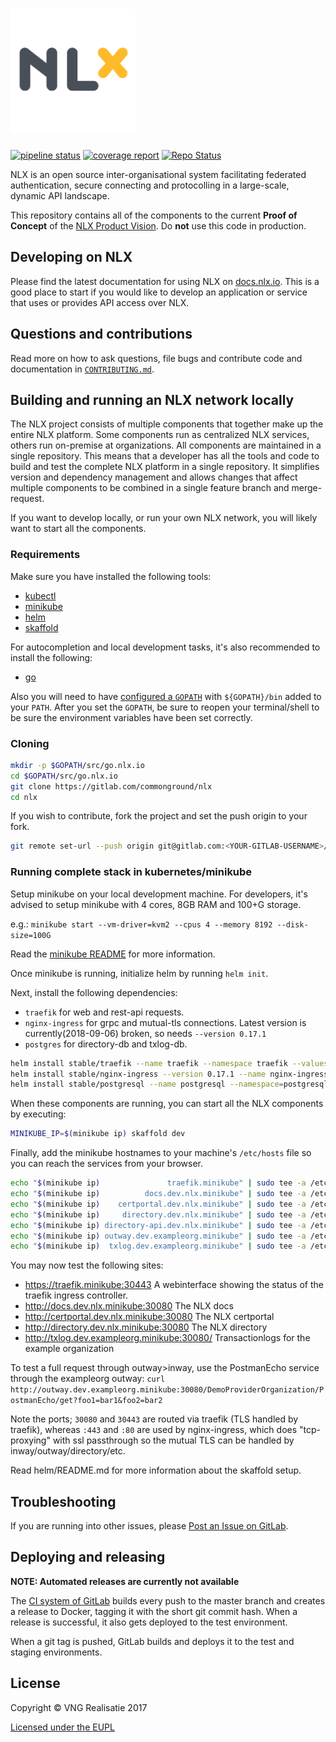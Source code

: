 <h1><img alt="NLX" src="logo.png" width="200"></h1>

[![pipeline status](https://gitlab.com/commonground/nlx/badges/master/pipeline.svg)](https://gitlab.com/commonground/nlx/commits/master)  [![coverage report](https://gitlab.com/commonground/nlx/badges/master/coverage.svg)](https://gitlab.com/commonground/nlx/commits/master)  [![Repo Status](https://img.shields.io/badge/status-proof%20of%20concept-lightgrey.svg?longCache=true)](https://docs.nlx.io/introduction/product-vision/)

NLX is an open source inter-organisational system facilitating federated authentication, secure connecting and protocolling in a large-scale, dynamic API landscape.

This repository contains all of the components to the current **Proof of Concept** of the [NLX Product Vision](https://docs.nlx.io/introduction/product-vision/). Do **not** use this code in production.

## Developing on NLX

Please find the latest documentation for using NLX on [docs.nlx.io](https://docs.nlx.io). This is a good place to start if you would like to develop an application or service that uses or provides API access over NLX.

## Questions and contributions

Read more on how to ask questions, file bugs and contribute code and documentation in [`CONTRIBUTING.md`](CONTRIBUTING.md).

## Building and running an NLX network locally

The NLX project consists of multiple components that together make up the entire NLX platform. Some components run as centralized NLX services, others run on-premise at organizations. All components are maintained in a single repository. This means that a developer has all the tools and code to build and test the complete NLX platform in a single repository. It simplifies version and dependency management and allows changes that affect multiple components to be combined in a single feature branch and merge-request.

If you want to develop locally, or run your own NLX network, you will likely want to start all the components.

### Requirements

Make sure you have installed the following tools:

- [kubectl](https://kubernetes.io/docs/tasks/tools/install-kubectl/)
- [minikube](https://kubernetes.io/docs/tasks/tools/install-minikube/)
- [helm](https://docs.helm.sh/using_helm/)
- [skaffold](https://github.com/GoogleContainerTools/skaffold#installation)

For autocompletion and local development tasks, it's also recommended to install the following:

- [go](https://golang.org/doc/install)

Also you will need to have [configured a `GOPATH`](https://github.com/golang/go/wiki/SettingGOPATH) with `${GOPATH}/bin` added to your `PATH`.
After you set the `GOPATH`, be sure to reopen your terminal/shell to be sure the environment variables have been set correctly.

### Cloning

```bash
mkdir -p $GOPATH/src/go.nlx.io
cd $GOPATH/src/go.nlx.io
git clone https://gitlab.com/commonground/nlx
cd nlx
```

If you wish to contribute, fork the project and set the push origin to your fork.

```bash
git remote set-url --push origin git@gitlab.com:<YOUR-GITLAB-USERNAME>/nlx.git
```

### Running complete stack in kubernetes/minikube

Setup minikube on your local development machine. For developers, it's advised to setup minikube with 4 cores, 8GB RAM and 100+G storage.

e.g.: `minikube start --vm-driver=kvm2 --cpus 4 --memory 8192 --disk-size=100G`

Read the [minikube README](https://github.com/kubernetes/minikube) for more information.

Once minikube is running, initialize helm by running `helm init`.

Next, install the following dependencies:

- `traefik` for web and rest-api requests.
- `nginx-ingress` for grpc and mutual-tls connections. Latest version is currently(2018-09-06) broken, so needs `--version 0.17.1`
- `postgres` for directory-db and txlog-db.

```bash
helm install stable/traefik --name traefik --namespace traefik --values helm/traefik-values.yaml
helm install stable/nginx-ingress --version 0.17.1 --name nginx-ingress --namespace=nginx-ingress --values helm/nginx-ingress-values.yaml
helm install stable/postgresql --name postgresql --namespace=postgresql --values helm/postgresql-values.yaml
```

When these components are running, you can start all the NLX components by executing:

```bash
MINIKUBE_IP=$(minikube ip) skaffold dev
```

Finally, add the minikube hostnames to your machine's `/etc/hosts` file so you can reach the services from your browser.

```bash
echo "$(minikube ip)               traefik.minikube" | sudo tee -a /etc/hosts
echo "$(minikube ip)          docs.dev.nlx.minikube" | sudo tee -a /etc/hosts
echo "$(minikube ip)    certportal.dev.nlx.minikube" | sudo tee -a /etc/hosts
echo "$(minikube ip)     directory.dev.nlx.minikube" | sudo tee -a /etc/hosts
echo "$(minikube ip) directory-api.dev.nlx.minikube" | sudo tee -a /etc/hosts
echo "$(minikube ip) outway.dev.exampleorg.minikube" | sudo tee -a /etc/hosts
echo "$(minikube ip)  txlog.dev.exampleorg.minikube" | sudo tee -a /etc/hosts
```

You may now test the following sites:

- https://traefik.minikube:30443              A webinterface showing the status of the traefik ingress controller.
- http://docs.dev.nlx.minikube:30080          The NLX docs
- http://certportal.dev.nlx.minikube:30080    The NLX certportal
- http://directory.dev.nlx.minikube:30080     The NLX directory
- http://txlog.dev.exampleorg.minikube:30080/ Transactionlogs for the example organization

To test a full request through outway>inway, use the PostmanEcho service through the exampleorg outway: `curl http://outway.dev.exampleorg.minikube:30080/DemoProviderOrganization/PostmanEcho/get?foo1=bar1&foo2=bar2`

Note the ports; `30080` and `30443` are routed via traefik (TLS handled by traefik), whereas `:443` and `:80` are used by nginx-ingress, which does "tcp-proxying" with ssl passthrough so the mutual TLS can be handled by inway/outway/directory/etc.

Read helm/README.md for more information about the skaffold setup.

## Troubleshooting

If you are running into other issues, please [Post an Issue on GitLab](https://gitlab.com/commonground/nlx/issues).

## Deploying and releasing

**NOTE: Automated releases are currently not available**

The [CI system of GitLab](https://gitlab.com/commonground/nlx/pipelines) builds every push to the master branch and creates a release to Docker, tagging it with the short git commit hash.
When a release is successful, it also gets deployed to the test environment.

When a git tag is pushed, GitLab builds and deploys it to the test and staging environments.

## License

Copyright © VNG Realisatie 2017

[Licensed under the EUPL](LICENCE.md)
